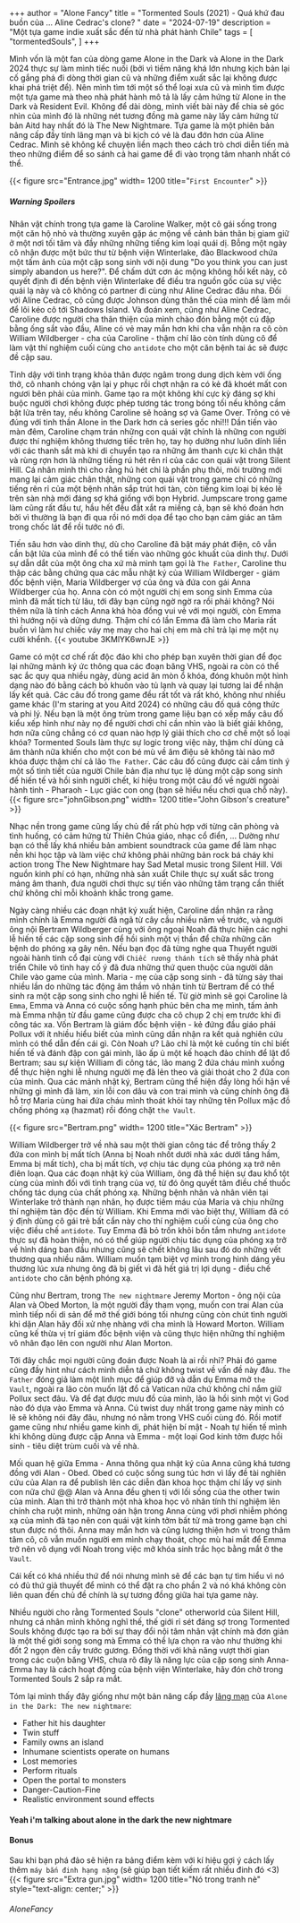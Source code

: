 +++
author = "Alone Fancy"
title = "Tormented Souls (2021) - Quá khứ đau buồn của ... Aline Cedrac's clone? "
date = "2024-07-19"
description = "Một tựa game indie xuất sắc đến từ nhà phát hành Chile"
tags = [
    "tormentedSouls",
]
+++

Mình vốn là một fan của dòng game Alone in the Dark và Alone in the Dark 2024 thực sự làm mình tiếc nuối (bởi vì tiềm năng khá lớn nhưng kịch bản lại cố gắng phá đi dòng thời gian cũ và những điểm xuất sắc lại không được khai phá triệt để). Nên mình tìm tới một số thể loại xưa cũ và mình tìm được một tựa game mà theo nhà phát hành mô tả là lấy cảm hứng từ Alone in the Dark và Resident Evil.
Không để dài dòng, mình viết bài này để chia sẻ góc nhìn của mình đó là những nét tương đồng mà game này lấy cảm hứng từ bản Aitd hay nhất đó là The New Nightmare. Tựa game là một phiên bản nâng cấp đầy tính lãng mạn và bi kịch có vẻ là đau đớn hơn của Aline Cedrac. Mình sẽ không kể chuyện liền mạch theo cách trò chơi diễn tiến mà theo những điểm để so sánh cả hai game để đi vào trọng tâm nhanh nhất có thể.

{{< figure src="Entrance.jpg" width= 1200 title="`First Encounter`" >}}

##### Warning Spoilers

Nhân vật chính trong tựa game là Caroline Walker, một cô gái sống trong một căn hộ nhỏ và thường xuyên gặp ác mộng về cảnh bản thân bị giam giữ ở một nơi tối tăm và đầy những những tiếng kim loại quái dị. Bỗng một ngày cô nhận được một bức thư từ bệnh viện Winterlake, đảo Blackwood chứa một tấm ảnh của một cặp song sinh với nội dung "Do you think you can just simply abandon us here?". Để chấm dứt cơn ác mộng không hồi kết này, cô quyết định đi đến bệnh viện Winterlake để điều tra nguồn gốc của sự việc quái lạ này và cô không có partner đi cùng như Aline Cedrac đâu nha. Đối với Aline Cedrac, cô cũng được Johnson dùng thân thế của mình để làm mồi để lôi kéo cô tới Shadows Island. Và đoán xem, cũng như Aline Cedrac, Caroline được người cha thân thiện của mình chào đón bằng một cú đập bằng ống sắt vào đầu, Aline có vẻ may mắn hơn khi cha vẫn nhận ra cô còn William Wildberger - cha của Caroline - thậm chí lão còn tính dùng cô để làm vật thí nghiệm cuối cùng cho `antidote` cho một căn bệnh tai ác sẽ được đề cập sau.

Tỉnh dậy với tình trạng khỏa thân được ngâm trong dung dịch kèm với ống thở, cô nhanh chóng vận lại y phục rồi chợt nhận ra có kẻ đã khoét mất con ngươi bên phải của mình. Game tạo ra một không khí cực kỳ đáng sợ khi buộc người chơi không được phép tương tác trong bóng tối nếu không cầm bật lửa trên tay, nếu không Caroline sẽ hoảng sợ và Game Over. Trông có vẻ đúng với tinh thần Alone in the Dark hơn cả series gốc nhỉ!!! Dần tiến vào màn đêm, Caroline chạm trán những con quái vật chính là những con người được thí nghiệm không thương tiếc trên họ, tay họ dường như luôn dính liền với các thanh sắt mà khi di chuyển tạo ra những âm thanh cực kì chân thật và rùng rợn hơn là những tiếng rú hét rên rỉ của các con quái vật trong Silent Hill. Cá nhân mình thì cho rằng hú hét chỉ là phần phụ thôi, môi trường mới mang lại cảm giác chân thật, những con quái vật trong game chỉ có những tiếng rên rỉ của một bệnh nhân sắp trút hơi tàn, còn tiếng kim loại bị kéo lê trên sàn nhà mới đáng sợ khá giống với bọn Hybrid. Jumpscare trong game làm cũng rất đầu tư, hầu hết đều đắt xắt ra miếng cả, bạn sẽ khó đoán hơn bởi vì thường là bạn đi qua rồi nó mới dọa để tạo cho bạn cảm giác an tâm trong chốc lát để rồi tước nó đi.

Tiến sâu hơn vào dinh thự, dù cho Caroline đã bật máy phát điện, cô vẫn cần bật lửa của mình để có thể tiến vào những góc khuất của dinh thự. Dưới sự dẫn dắt của một ông cha xứ mà mình tạm gọi là `The Father`, Caroline thu thập các bằng chứng qua các mẫu nhật ký của William Wildberger - giám đốc bệnh viện, Maria Wildberger vợ của ông và đứa con gái Anna Wildberger của họ. Anna còn có một người chị em song sinh Emma của mình đã mất tích từ lâu, tới đây bạn cũng ngờ ngờ ra rồi phải không? Nói thêm nữa là tính cách Anna khá hòa đồng vui vẻ với mọi người, còn Emma thì hướng nội và dửng dưng. Thậm chí có lần Emma đã làm cho Maria rất buồn vì làm hư chiếc váy mẹ may cho hai chị em mà chỉ trả lại mẹ một nụ cười khểnh.
{{< youtube 3KMlYK6wnJE >}}

Game có một cơ chế rất độc đáo khi cho phép bạn xuyên thời gian để đọc lại những mảnh ký ức thông qua các đoạn băng VHS, ngoài ra còn có thể sạc ắc quy qua nhiều ngày, dùng acid ăn mòn ổ khóa, đóng khuôn một hình dạng nào đó bằng cách bỏ khuôn vào tủ lạnh và quay lại tương lai để nhận lấy kết quả. Các câu đố trong game đều rất tốt và rất khó, không như nhiều game khác (I'm staring at you Aitd 2024) có những câu đố quá công thức và phi lý. Nếu bạn là một ông trùm trong game liệu bạn có xếp mấy câu đố kiểu xếp hình như này nọ để người chơi chỉ cần nhìn vào là biết giải không, hơn nữa cũng chẳng có cơ quan nào hợp lý giải thích cho cơ chế một số loại khóa? Tormented Souls làm thực sự logic trong việc này, thậm chí dùng cả âm thành nữa khiến cho một con bé mù về âm điệu sẽ không tài nào mở khóa được thậm chí cả lão `The Father`. Các câu đố cũng được cài cắm tinh ý một số tình tiết của người Chile bản địa như tục lệ dùng một cặp song sinh để hiến tế và hồi sinh người chết, kí hiệu trong một câu đố về người ngoài hành tinh - Pharaoh - Lục giác con ong (bạn sẽ hiểu nếu chơi qua chỗ này).
{{< figure src="johnGibson.png" width= 1200 title="John Gibson's creature" >}}

Nhạc nền trong game cũng lấy chủ đề rất phù hợp với từng căn phòng và tình huống, có cảm hứng từ Thiên Chúa giáo, nhạc cổ điển, ... Dường như bạn có thể lấy khá nhiều bản ambient soundtrack của game để làm nhạc nền khi học tập và làm việc chứ không phải những bản rock bá cháy khi action trong The New Nightmare hay Sad Metal music trong Silent Hill. Với nguồn kinh phí có hạn, những nhà sản xuất Chile thực sự xuất sắc trong mảng âm thanh, đưa người chơi thực sự tiến vào những tâm trạng cần thiết chứ không chỉ mỗi khoảnh khắc trong game.

Ngày càng nhiều các đoạn nhật ký xuất hiện, Caroline dần nhận ra rằng mình chính là Emma người đã ngã từ cây cầu nhiều năm về trước, và người ông nội Bertram Wildberger cùng với ông ngoại Noah đã thực hiện các nghi lễ hiến tế các cặp song sinh để hồi sinh một vị thần để chữa những căn bệnh do phóng xạ gây nên. Nếu bạn đọc đã từng nghe qua Thuyết người ngoài hành tinh cổ đại cùng với `Chiếc rương thánh tích` sẽ thấy nhà phát triển Chile vô tình hay cố ý đã đưa những thứ quen thuộc của người dân Chile vào game của mình. Maria - mẹ của cặp song sinh - đã từng sảy thai nhiều lần do những tác động âm thầm vô nhân tính từ Bertram để có thể sinh ra một cặp song sinh cho nghi lễ hiến tế. Từ giờ mình sẽ gọi Caroline là `Emma`, Emma và Anna có cuộc sống hạnh phúc bên cha mẹ mình, tấm ảnh mà Emma nhận từ đầu game cũng được cha cô chụp 2 chị em trước khi đi công tác xa. Vốn Bertram là giám đốc bệnh viện - kẻ đứng đầu giáo phái Pollux với ít nhiều hiểu biết của mình cũng dần nhận ra kết quả nghiên cứu mình có thể dẫn đến cái gì. Còn Noah ư? Lão chỉ là một kẻ cuồng tín chỉ biết hiến tế và đánh đập con gái mình, lão ấp ủ một kế hoạch đảo chính để lật đổ Bertram; sau sự kiện William đi công tác, lão mang 2 đứa cháu mình xuống để thực hiện nghi lễ nhưng người mẹ đã lẻn theo và giải thoát cho 2 đứa con của mình. Qua các mảnh nhật ký, Bertram cũng thể hiện đầy lòng hối hận về những gì mình đã làm, xin lỗi con dâu và con trai mình và cũng chính ông đã hỗ trợ Maria cùng hai đứa cháu mình thoát khỏi tay những tên Pollux mặc đồ chống phóng xạ (hazmat) rồi đóng chặt `the Vault`.

{{< figure src="Bertram.png" width= 1200 title="Xác Bertram" >}}

William Wildberger trở về nhà sau một thời gian công tác để trông thấy 2 đứa con mình bị mất tích (Anna bị Noah nhốt dưới nhà xác dưới tầng hầm, Emma bị mất tích), cha bị mất tích, vợ chịu tác dụng của phóng xạ trở nên điên loạn. Qua các đoạn nhật ký của William, ông đã thể hiện sự đau khổ tột cùng của mình đối với tình trạng của vợ, từ đó ông quyết tâm điều chế thuốc chống tác dụng của chất phóng xạ. Những bệnh nhân và nhân viên tại Winterlake trở thành nạn nhân, họ được tiêm máu của Maria và chịu những thí nghiệm tàn độc đến từ William. Khi Emma mới vào biệt thự, William đã có ý định dùng cô gái trẻ bất cẩn này cho thí nghiệm cuối cùng của ông cho việc điều chế `antidote`. Tuy Emma đã bỏ trốn khỏi bồn tắm nhưng `antidote` thực sự đã hoàn thiện, nó có thể giúp người chịu tác dụng của phóng xạ trở về hình dáng ban đầu nhưng cũng sẽ chết không lâu sau đó do những vết thương qua nhiều năm. William muốn tạm biệt vợ mình trong hình dáng yêu thương lúc xưa nhưng ông đã bị giết vì đã hết giá trị lợi dụng - điều chế `antidote` cho căn bệnh phóng xạ.

Cũng như Bertram, trong `The new nightmare` Jeremy Morton - ông nội của Alan và Obed Morton, là một người đầy tham vọng, muốn con trai Alan của mình tiếp nối di sản để mở thế giới bóng tối nhưng cũng còn chút tình người khi dặn Alan hãy đối xử nhẹ nhàng với cha mình là Howard Morton. William cũng kế thừa vị trí giám đốc bệnh viện và cũng thực hiện những thí nghiệm vô nhân đạo lên con người như Alan Morton.

Tới đây chắc mọi người cũng đoán được Noah là ai rồi nhỉ? Phải đó game cũng đầy hint như cách mình diễn tả chứ không twist về vấn đề này đâu. `The Father` đóng giả làm một linh mục để giúp đỡ và dẫn dụ Emma mở `the Vault`, ngoài ra lão còn muốn lật đổ cả Vatican nữa chứ không chỉ nắm giữ Pollux sect đâu. Và để đạt được mưu đồ của mình, lão là hồi sinh một vị God nào đó dựa vào Emma và Anna. Cú twist duy nhất trong game này mình có lẽ sẽ không nói đây đâu, nhưng nó nằm trong VHS cuối cùng đó. Rồi motif game cũng như nhiều game kinh dị, phát hiện bí mật - Noah tự hiến tế mình khi không dùng được cặp Anna và Emma - một loại God kinh tởm được hồi sinh - tiêu diệt trùm cuối và về nhà.

Mối quan hệ giữa Emma - Anna thông qua nhật ký của Anna cũng khá tương đồng với Alan - Obed. Obed có cuộc sống sung túc hơn vì lấy đề tài nghiên cứu của Alan ra để publish lên các diễn đàn khoa học thậm chí lấy vợ sinh con nữa chứ @@ Alan và Anna đều ghen tị với lối sống của the other twin của mình. Alan thì trở thành một nhà khoa học vô nhân tính thí nghiệm lên chính cha ruột mình, những oán hận trong Anna cùng với phơi nhiễm phóng xạ của mình đã tạo nên con quái vật kinh tởm bất tử mà trong game bạn chỉ stun được nó thôi. Anna may mắn hơn và cũng lương thiện hơn vì trong thâm tâm cô, cô vẫn muốn người em mình chạy thoát, chọc mù hai mắt để Emma trở nên vô dụng với Noah trong việc mở khóa sinh trắc học bằng mắt ở the `Vault`.

Cái kết có khá nhiều thứ để nói nhưng mình sẽ để các bạn tự tìm hiểu vì nó có đủ thứ giả thuyết để mình có thể đặt ra cho phần 2 và nó khá không còn liên quan đến chủ đề chính là sự tương đồng giữa hai tựa game này.

Nhiều người cho rằng Tormented Souls "clone" otherworld của Silent Hill, nhưng cá nhân mình không nghĩ thế, thế giới rỉ sét đáng sợ trong Tormented Souls không được tạo ra bởi sự thay đổi nội tâm nhân vật chính mà đơn giản là một thế giới song song mà Emma có thể lựa chọn ra vào như thường khi đốt 2 ngọn đèn cầy trước gương. Đồng thời với khả năng vượt thời gian trong các cuộn băng VHS, chưa rõ đây là năng lực của cặp song sinh Anna-Emma hay là cách hoạt động của bệnh viện Winterlake, hãy đón chờ trong Tormented Souls 2 sắp ra mắt.

Tóm lại mình thấy đây giống như một bản nâng cấp đầy [lãng mạn](https://alonefancy.github.io/about/) của `Alone in the Dark: The new nightmare`:

* Father hit his daughter
* Twin stuff
* Family owns an island
* Inhumane scientists operate on humans
* Lost memories
* Perform rituals
* Open the portal to monsters
* Danger-Caution-Fine
* Realistic environment sound effects

#### Yeah i'm talking about alone in the dark the new nightmare

#### Bonus

Sau khi bạn phá đảo sẽ hiện ra bảng điểm kèm với kí hiệu gợi ý cách lấy thêm `máy bắn đinh hạng nặng` (sẽ giúp bạn tiết kiếm rất nhiều đinh đó <3)
{{< figure src="Extra gun.jpg" width= 1200 title="Nó trong tranh nè" style="text-align: center;" >}}

###### AloneFancy
